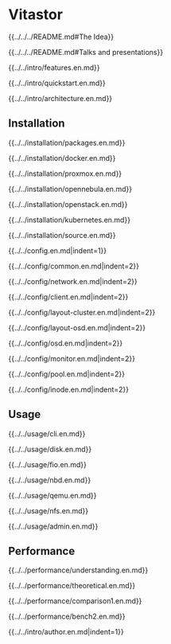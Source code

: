 # Vitastor

{{../../../README.md#The Idea}}

{{../../../README.md#Talks and presentations}}

{{../../intro/features.en.md}}

{{../../intro/quickstart.en.md}}

{{../../intro/architecture.en.md}}

## Installation

{{../../installation/packages.en.md}}

{{../../installation/docker.en.md}}

{{../../installation/proxmox.en.md}}

{{../../installation/opennebula.en.md}}

{{../../installation/openstack.en.md}}

{{../../installation/kubernetes.en.md}}

{{../../installation/source.en.md}}

{{../../config.en.md|indent=1}}

{{../../config/common.en.md|indent=2}}

{{../../config/network.en.md|indent=2}}

{{../../config/client.en.md|indent=2}}

{{../../config/layout-cluster.en.md|indent=2}}

{{../../config/layout-osd.en.md|indent=2}}

{{../../config/osd.en.md|indent=2}}

{{../../config/monitor.en.md|indent=2}}

{{../../config/pool.en.md|indent=2}}

{{../../config/inode.en.md|indent=2}}

## Usage

{{../../usage/cli.en.md}}

{{../../usage/disk.en.md}}

{{../../usage/fio.en.md}}

{{../../usage/nbd.en.md}}

{{../../usage/qemu.en.md}}

{{../../usage/nfs.en.md}}

{{../../usage/admin.en.md}}

## Performance

{{../../performance/understanding.en.md}}

{{../../performance/theoretical.en.md}}

{{../../performance/comparison1.en.md}}

{{../../performance/bench2.en.md}}

{{../../intro/author.en.md|indent=1}}
